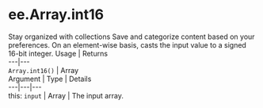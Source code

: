  
#  ee.Array.int16
Stay organized with collections  Save and categorize content based on your preferences. 
On an element-wise basis, casts the input value to a signed 16-bit integer. Usage | Returns  
---|---  
`Array.int16()` | Array  
Argument | Type | Details  
---|---|---  
this: `input` | Array | The input array.  
